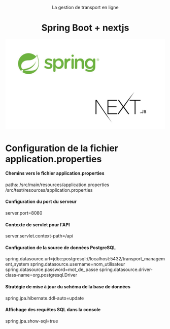 <center>
 <p>La gestion de transport en ligne</p>
  <h1>Spring Boot + nextjs</h1>
<img src="./images/maxresdefault.jpg" alt="transport image">
</center>

# Configuration de la fichier application.properties

#### Chemins vers le fichier application.properties
paths:
  /src/main/resources/application.properties
  /src/test/resources/application.properties
  
#### Configuration du port du serveur
server.port=8080

#### Contexte de servlet pour l'API
server.servlet.context-path=/api

#### Configuration de la source de données PostgreSQL
spring.datasource.url=jdbc:postgresql://localhost:5432/transport_management_system
spring.datasource.username=nom_utilisateur
spring.datasource.password=mot_de_passe
spring.datasource.driver-class-name=org.postgresql.Driver

#### Stratégie de mise à jour du schéma de la base de données
spring.jpa.hibernate.ddl-auto=update

#### Affichage des requêtes SQL dans la console
spring.jpa.show-sql=true
